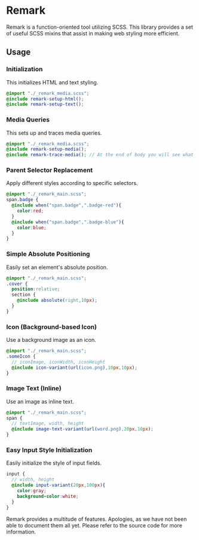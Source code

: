 # Remark

Remark is a function-oriented tool utilizing SCSS. This library provides a set of useful SCSS mixins that assist in making web styling more efficient.

## Usage

### Initialization
This initializes HTML and text styling.
```scss
@import "./_remark_media.scss";
@include remark-setup-html();
@include remark-setup-text();
```

### Media Queries
This sets up and traces media queries.
```scss
@import "./_remark_media.scss";
@include remark-setup-media();
@include remark-trace-media(); // At the end of body you will see what the current media is
```

### Parent Selector Replacement
Apply different styles according to specific selectors.
```scss
@import "./_remark_main.scss";
span.badge {
  @include when("span.badge",".badge-red"){
    color:red;
  }
  @include when("span.badge",".badge-blue"){
    color:blue;
  }
}
```

### Simple Absolute Positioning
Easily set an element's absolute position.
```scss
@import "./_remark_main.scss";
.cover {
  position:relative;
  section {
    @include absolute(right,10px);
  }
}
```

### Icon (Background-based Icon)
Use a background image as an icon.
```scss
@import "./_remark_main.scss";
.someIcon {
  // iconImage, iconWidth, iconHeight
  @include icon-variant(url(icon.png),10px,10px);
}
```

### Image Text (Inline)
Use an image as inline text.
```scss
@import "./_remark_main.scss";
span {
  // textImage, width, height
  @include image-text-variant(url(word.png),20px,10px);
}
```

### Easy Input Style Initialization
Easily initialize the style of input fields.
```scss
input {
  // width, height
  @include input-variant(20px,100px){
    color:gray;
    background-color:white;
  }
}
```

Remark provides a multitude of features. Apologies, as we have not been able to document them all yet. Please refer to the source code for more information.
